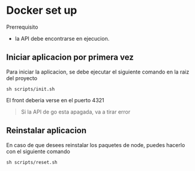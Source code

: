 # Docker set up

Prerrequisito 

- la API debe encontrarse en ejecucion. 

## Iniciar aplicacion por primera vez

Para iniciar la aplicacion, se debe ejecutar el siguiente comando en la raiz del proyecto

    sh scripts/init.sh

El front deberia verse en el puerto 4321 

> Si la API de go esta apagada, va a tirar error

## Reinstalar aplicacion

En caso de que desees reinstalar los paquetes de node, puedes hacerlo con el siguiente comando

    sh scripts/reset.sh